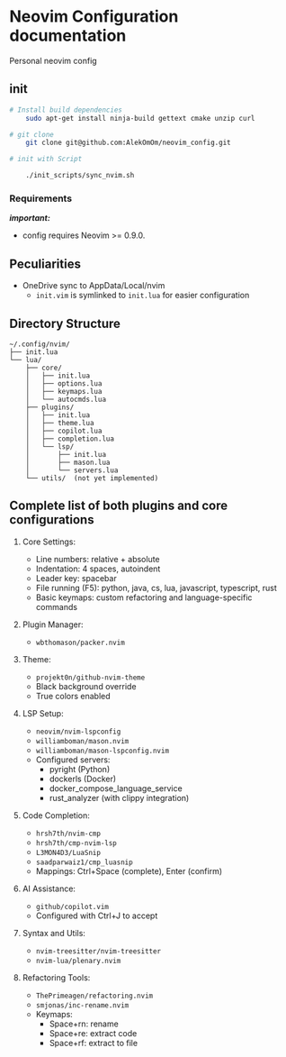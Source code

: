 # Neovim Configuration documentation

Personal neovim config


## init 
```bash
# Install build dependencies
    sudo apt-get install ninja-build gettext cmake unzip curl

# git clone 
    git clone git@github.com:AlekOmOm/neovim_config.git

# init with Script

    ./init_scripts/sync_nvim.sh
```

### Requirements

***important:*** 

- config requires Neovim >= 0.9.0. 


## Peculiarities
- OneDrive sync to AppData/Local/nvim
    - `init.vim` is symlinked to `init.lua` for easier configuration

## Directory Structure
```
~/.config/nvim/
├── init.lua
└── lua/
    ├── core/
    │   ├── init.lua
    │   ├── options.lua
    │   ├── keymaps.lua
    │   └── autocmds.lua
    ├── plugins/
    │   ├── init.lua
    │   ├── theme.lua
    │   ├── copilot.lua
    │   ├── completion.lua
    │   └── lsp/
    │       ├── init.lua
    │       ├── mason.lua
    │       └── servers.lua
    └── utils/  (not yet implemented)
```

## Complete list of both plugins and core configurations

1. Core Settings:
   - Line numbers: relative + absolute
   - Indentation: 4 spaces, autoindent
   - Leader key: spacebar
   - File running (F5): python, java, cs, lua, javascript, typescript, rust
   - Basic keymaps: custom refactoring and language-specific commands

2. Plugin Manager:
   - `wbthomason/packer.nvim`

3. Theme:
   - `projekt0n/github-nvim-theme`
   - Black background override
   - True colors enabled

4. LSP Setup:
   - `neovim/nvim-lspconfig`
   - `williamboman/mason.nvim`
   - `williamboman/mason-lspconfig.nvim`
   - Configured servers:
     - pyright (Python)
     - dockerls (Docker)
     - docker_compose_language_service
     - rust_analyzer (with clippy integration)

5. Code Completion:
   - `hrsh7th/nvim-cmp`
   - `hrsh7th/cmp-nvim-lsp`
   - `L3MON4D3/LuaSnip`
   - `saadparwaiz1/cmp_luasnip`
   - Mappings: Ctrl+Space (complete), Enter (confirm)

6. AI Assistance:
   - `github/copilot.vim`
   - Configured with Ctrl+J to accept

7. Syntax and Utils:
   - `nvim-treesitter/nvim-treesitter`
   - `nvim-lua/plenary.nvim`

8. Refactoring Tools:
   - `ThePrimeagen/refactoring.nvim`
   - `smjonas/inc-rename.nvim`
   - Keymaps:
     - Space+rn: rename
     - Space+re: extract code
     - Space+rf: extract to file
